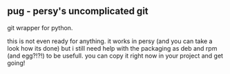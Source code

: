 pug - persy's uncomplicated git
------------------------------
git wrapper for python. 

this is not even ready for anything. it works in persy (and you can take a look how its done) but i still need help with the packaging as deb and rpm (and egg?!?!) to be usefull. you can copy it right now in your project and get going!
